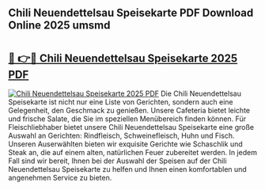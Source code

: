 ## Chili Neuendettelsau Speisekarte PDF Download Online 2025 umsmd

# <h2><a href="http://gcc2lan.nevu.top/?p=Chili+Neuendettelsau+Speisekarte">🔗 👉🔴 Chili Neuendettelsau Speisekarte 2025 PDF</a></h2>

[![Chili Neuendettelsau Speisekarte 2025 PDF](https://i.imgur.com/dBaPXMq.png)](http://gcc2lan.nevu.top/?p=Chili+Neuendettelsau+Speisekarte)
Die Chili Neuendettelsau Speisekarte ist nicht nur eine Liste von Gerichten, sondern auch eine Gelegenheit, den Geschmack zu genießen. Unsere Cafeteria bietet leichte und frische Salate, die Sie im speziellen Menübereich finden können. Für Fleischliebhaber bietet unsere Chili Neuendettelsau Speisekarte eine große Auswahl an Gerichten: Rindfleisch, Schweinefleisch, Huhn und Fisch. Unseren Auserwählten bieten wir exquisite Gerichte wie Schaschlik und Steak an, die auf einem alten, natürlichen Feuer zubereitet werden. In jedem Fall sind wir bereit, Ihnen bei der Auswahl der Speisen auf der Chili Neuendettelsau Speisekarte zu helfen und Ihnen einen komfortablen und angenehmen Service zu bieten.
